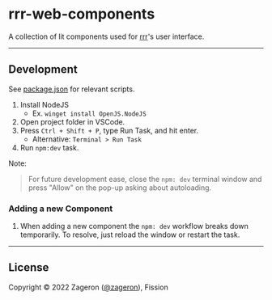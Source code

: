 # rrr-web-components

A collection of lit components used for [rrr](https://github.com/flashflashrevolution/rrr)'s user interface.

---

## Development

See [package.json](package.json) for relevant scripts.

1. Install NodeJS
   - Ex. `winget install OpenJS.NodeJS`
2. Open project folder in VSCode.
3. Press `Ctrl + Shift + P`, type Run Task, and hit enter.
   - Alternative: `Terminal > Run Task`
4. Run `npm:dev` task.

Note:

> For future development ease, close the `npm: dev` terminal window
> and press "Allow" on the pop-up asking about autoloading.


### Adding a new Component

1. When adding a new component the `npm: dev` workflow breaks down temporarily.
To resolve, just reload the window or restart the task.

---

## License

Copyright © 2022 Zageron ([@zageron](https://twitter.com/zageron)), Fission
